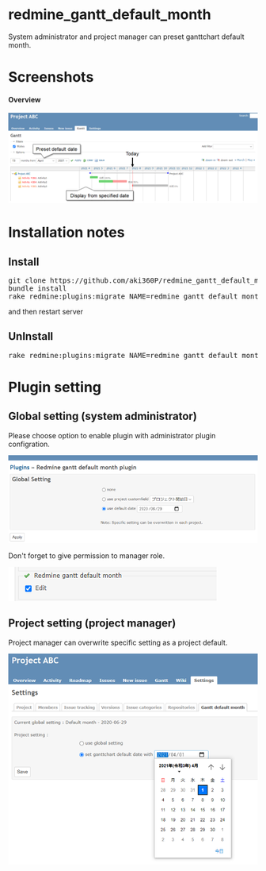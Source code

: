 # redmine_gantt_default_month
System administrator and project manager can preset ganttchart default month.


# Screenshots
#### Overview
![sample screenshot](./images/screenshot01.png "overview")


# Installation notes

## Install

<pre>
git clone https://github.com/aki360P/redmine_gantt_default_month.git
bundle install
rake redmine:plugins:migrate NAME=redmine_gantt_default_month RAILS_ENV=production
</pre>
and then restart server


## UnInstall

<pre>
rake redmine:plugins:migrate NAME=redmine_gantt_default_month VERSION=0 RAILS_ENV=production
</pre>



# Plugin setting
## Global setting (system administrator)
Please choose option to enable plugin with administrator plugin configration.

![plugin configuration](./images/plugin_configuration_01.png "plugin configuration")


Don't forget to give permission to manager role.

![plugin configuration](./images/plugin_configuration_02.png "plugin configuration")

## Project setting (project manager)
Project manager can overwrite specific setting as a project default.

![project setting](./images/setting02.png "project setting")